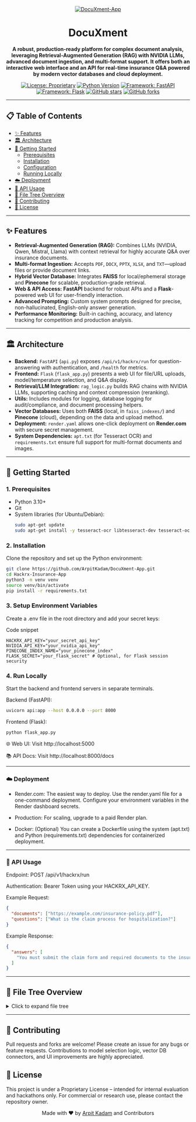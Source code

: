 <div align="center">
<a href="https://ibb.co/1fN1SP6M"><img src="https://i.ibb.co/6RSzdTB8/Gemini-Generated-Image-oimnesoimnesoimn.png" alt="DocuXment-App" border="0"></a>

# DocuXment

**A robust, production-ready platform for complex document analysis, leveraging Retrieval-Augmented Generation (RAG) with NVIDIA LLMs, advanced document ingestion, and multi-format support. It offers both an interactive web interface and an API for real-time insurance Q&A powered by modern vector databases and cloud deployment.**

</div>

<div align="center">

[![License: Proprietary](https://img.shields.io/badge/License-Proprietary-red.svg)](LICENSE.md)
[![Python Version](https://img.shields.io/badge/Python-3.10+-blue.svg)](https://www.python.org/downloads/)
[![Framework: FastAPI](https://img.shields.io/badge/Framework-FastAPI-green.svg)](https://fastapi.tiangolo.com/)
[![Framework: Flask](https://img.shields.io/badge/Framework-Flask-blue.svg)](https://flask.palletsprojects.com/)
[![GitHub stars](https://img.shields.io/github/stars/ArpitKadam/DocuXment-App?style=social)](https://github.com/ArpitKadam/DocuXment-App/stargazers)
[![GitHub forks](https://img.shields.io/github/forks/ArpitKadam/DocuXment-App?style=social)](https://github.com/ArpitKadam/DocuXment-App/network/members)

</div>

---

## 📋 Table of Contents

- [✨ Features](##-features)
- [🏛️ Architecture](#️#-architecture)
- [🚀 Getting Started](##-getting-started)
  - [Prerequisites](###1-prerequisites)
  - [Installation](###2-installation)
  - [Configuration](###3-setup-environment-variables)
  - [Running Locally](###4-run-locally)
- [☁️ Deployment](#️##-deployment)
- [🔌 API Usage](###-api-usage)
- [📂 File Tree Overview](##-file-tree-overview)
- [🤝 Contributing](##-contributing)
- [📜 License](##-license)

---

## ✨ Features

- **Retrieval-Augmented Generation (RAG):** Combines LLMs (NVIDIA, Qwen, Mistral, Llama) with context retrieval for highly accurate Q&A over insurance documents.
- **Multi-format Ingestion:** Accepts `PDF`, `DOCX`, `PPTX`, `XLSX`, and `TXT`—upload files or provide document links.
- **Hybrid Vector Database:** Integrates **FAISS** for local/ephemeral storage and **Pinecone** for scalable, production-grade retrieval.
- **Web & API Access:** **FastAPI** backend for robust APIs and a **Flask**-powered web UI for user-friendly interaction.
- **Advanced Prompting:** Custom system prompts designed for precise, non-hallucinated, English-only answer generation.
- **Performance Monitoring:** Built-in caching, accuracy, and latency tracking for competition and production analysis.

---

## 🏛️ Architecture

- **Backend:** `FastAPI` (`api.py`) exposes `/api/v1/hackrx/run` for question-answering with authentication, and `/health` for metrics.
- **Frontend:** `Flask` (`flask_app.py`) presents a web UI for file/URL uploads, model/temperature selection, and Q&A display.
- **Retrieval/LLM Integration:** `rag_logic.py` builds RAG chains with NVIDIA LLMs, supporting caching and context compression (reranking).
- **Utils:** Includes modules for logging, database logging for audit/compliance, and document processing helpers.
- **Vector Databases:** Uses both **FAISS** (local, in `faiss_indexes/`) and **Pinecone** (cloud), depending on the data and upload method.
- **Deployment:** `render.yaml` allows one-click deployment on **Render.com** with secure secret management.
- **System Dependencies:** `apt.txt` (for Tesseract OCR) and `requirements.txt` ensure full support for multi-format documents and images.

---

## 🚀 Getting Started

### 1. Prerequisites
- Python 3.10+
- Git
- System libraries (for Ubuntu/Debian):
  ```bash
  sudo apt-get update
  sudo apt-get install -y tesseract-ocr libtesseract-dev tesseract-ocr-eng tesseract-ocr-hin
  ```
### 2. Installation
Clone the repository and set up the Python environment:

```Bash
git clone https://github.com/ArpitKadam/DocuXment-App.git
cd Hackrx-Insurance-App
python3 -m venv venv
source venv/bin/activate
pip install -r requirements.txt
```

### 3. Setup Environment Variables
Create a .env file in the root directory and add your secret keys:

Code snippet
```
HACKRX_API_KEY="your_secret_api_key"
NVIDIA_API_KEY="your_nvidia_api_key"
PINECONE_INDEX_NAME="your_pinecone_index"
FLASK_SECRET="your_flask_secret" # Optional, for Flask session security
```
### 4. Run Locally
Start the backend and frontend servers in separate terminals.

Backend (FastAPI):

```Bash
uvicorn api:app --host 0.0.0.0 --port 8000
```
Frontend (Flask):

```Bash
python flask_app.py
```

🌐 Web UI: Visit http://localhost:5000

📚 API Docs: Visit http://localhost:8000/docs

---

### ☁️ Deployment
- Render.com: The easiest way to deploy. Use the render.yaml file for a one-command deployment. Configure your environment variables in the Render dashboard secrets.

- Production: For scaling, upgrade to a paid Render plan.

- Docker: (Optional) You can create a Dockerfile using the system (apt.txt) and Python (requirements.txt) dependencies for containerized deployment.

---

### 🔌 API Usage
Endpoint: POST /api/v1/hackrx/run

Authentication: Bearer Token using your HACKRX_API_KEY.

Example Request:

```JSON
{
  "documents": ["https://example.com/insurance-policy.pdf"],
  "questions": ["What is the claim process for hospitalization?"]
}
```
Example Response:

```JSON
{
  "answers": [
    "You must submit the claim form and required documents to the insurer within 30 days of discharge, as outlined in Section 8 of the policy."
  ]
}
```

---

## 📂 File Tree Overview
<details>
<summary>Click to expand file tree</summary>

```
.
├── api.py              # FastAPI backend for API, RAG logic, and metrics.
├── flask_app.py        # Flask web frontend for interactive demo.
├── rag_logic.py        # RAG pipeline, LLM integration, caching.
├── requirements.txt    # All Python package dependencies.
├── apt.txt             # System libraries for OCR and document processing.
├── render.yaml         # Render.com deployment configuration.
├── .env.example        # Example environment file.
├── faiss_indexes/      # Local vector DB storage (auto-created).
├── static/             # CSS, JS, and image assets for the frontend.
└── templates/          # HTML templates for the Flask app.
```

</details>

---

## 🤝 Contributing
Pull requests and forks are welcome! Please create an issue for any bugs or feature requests. Contributions to model selection logic, vector DB connectors, and UI improvements are highly appreciated.

## 📜 License
This project is under a Proprietary License – intended for internal evaluation and hackathons only. For commercial or research use, please contact the repository owner.

<div align="center">
Made with ❤️ by <a href="https://github.com/ArpitKadam/">Arpit Kadam</a> and Contributors
</div>
